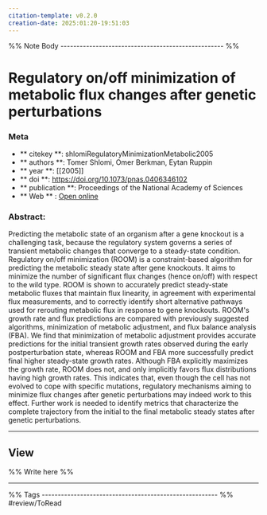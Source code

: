 ```yaml
---
citation-template: v0.2.0
creation-date: 2025:01:20-19:51:03
---
```


%% Note Body --------------------------------------------------- %%
# Regulatory on/off minimization of metabolic flux changes after genetic perturbations

### Meta
- ** citekey **: shlomiRegulatoryMinimizationMetabolic2005
- ** authors **: Tomer Shlomi, Omer Berkman, Eytan Ruppin
- ** year **: [[2005]]
- ** doi **: https://doi.org/10.1073/pnas.0406346102
- ** publication **: Proceedings of the National Academy of Sciences
- ** Web ** : [Open online](https://pnas.org/doi/full/10.1073/pnas.0406346102)


### Abstract:
Predicting the metabolic state of an organism after a gene knockout is a challenging task, because the regulatory system governs a series of transient metabolic changes that converge to a steady-state condition. Regulatory on/off minimization (ROOM) is a constraint-based algorithm for predicting the metabolic steady state after gene knockouts. It aims to minimize the number of significant flux changes (hence on/off) with respect to the wild type. ROOM is shown to accurately predict steady-state metabolic fluxes that maintain flux linearity, in agreement with experimental flux measurements, and to correctly identify short alternative pathways used for rerouting metabolic flux in response to gene knockouts. ROOM's growth rate and flux predictions are compared with previously suggested algorithms, minimization of metabolic adjustment, and flux balance analysis (FBA). We find that minimization of metabolic adjustment provides accurate predictions for the initial transient growth rates observed during the early postperturbation state, whereas ROOM and FBA more successfully predict final higher steady-state growth rates. Although FBA explicitly maximizes the growth rate, ROOM does not, and only implicitly favors flux distributions having high growth rates. This indicates that, even though the cell has not evolved to cope with specific mutations, regulatory mechanisms aiming to minimize flux changes after genetic perturbations may indeed work to this effect. Further work is needed to identify metrics that characterize the complete trajectory from the initial to the final metabolic steady states after genetic perturbations.

___

## View

%% Write here %%





___
%% Tags  ------------------------------------------------------- %%
#review/ToRead